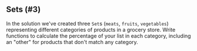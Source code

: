 ## Sets (#3)

In the solution we've created three `Set`s (`meats`, `fruits`, `vegetables`)
representing different categories of products in a grocery store. Write
functions to calculate the percentage of your list in each category, including
an "other" for products that don't match any category.
